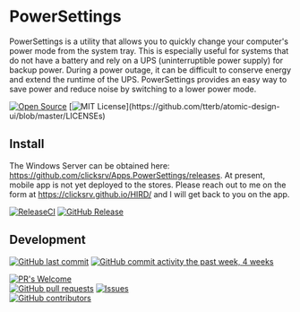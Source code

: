 # PowerSettings
PowerSettings is a utility that allows you to quickly change your computer's power mode from the system tray. This is especially useful for systems that do not have a battery and rely on a UPS (uninterruptible power supply) for backup power. During a power outage, it can be difficult to conserve energy and extend the runtime of the UPS. PowerSettings provides an easy way to save power and reduce noise by switching to a lower power mode.

[![Open Source](https://badges.frapsoft.com/os/v1/open-source.svg?v=103)](https://opensource.org/)
[![MIT License](https://img.shields.io/apm/l/atomic-design-ui.svg?)](https://github.com/tterb/atomic-design-ui/blob/master/LICENSEs)

## Install
The Windows Server can be obtained here: https://github.com/clicksrv/Apps.PowerSettings/releases.
At present, mobile app is not yet deployed to the stores. Please reach out to me on the form at https://clicksrv.github.io/HIRD/ and I will get back to you on the app.

[![ReleaseCI](https://github.com/clicksrv/Apps.PowerSettings/actions/workflows/main.yml/badge.svg)](https://github.com/clicksrv/Apps.PowerSettings/actions/workflows/main.yml)
[![GitHub Release](https://img.shields.io/github/v/release/clicksrv/Apps.PowerSettings)](https://github.com/clicksrv/Apps.PowerSettings/releases)

## Development

[![GitHub last commit](https://img.shields.io/github/last-commit/clicksrv/Apps.PowerSettings.svg?style=flat)](https://github.com/clicksrv/Apps.PowerSettings)
[![GitHub commit activity the past week, 4 weeks](https://img.shields.io/github/commit-activity/y/clicksrv/Apps.PowerSettings.svg?style=flat)](https://github.com/clicksrv/Apps.PowerSettings)

[![PR's Welcome](https://img.shields.io/badge/PRs-welcome-brightgreen.svg?style=flat)](https://github.com/clicksrv/Apps.PowerSettings/pulls)  
[![GitHub pull requests](https://img.shields.io/github/issues-pr/clicksrv/Apps.PowerSettings.svg?style=flat)](https://github.com/clicksrv/Apps.PowerSettings/pulls)
[![Issues](https://img.shields.io/github/issues-raw/clicksrv/Apps.PowerSettings.svg?maxAge=25000)](https://github.com/clicksrv/Apps.PowerSettings/issues)  
[![GitHub contributors](https://img.shields.io/github/contributors/clicksrv/Apps.PowerSettings.svg?style=flat)](https://github.com/clicksrv/Apps.PowerSettings)  
